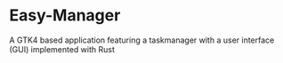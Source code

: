 # Easy-Manager

A GTK4 based application featuring a taskmanager with a user interface (GUI) implemented with Rust 
